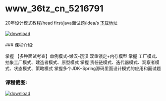 # www_36tz_cn_5216791
20年设计模式教程/head first/java面试题/idea/s
[下载地址](http://www.36tz.cn/article/5216791 "下载地址")
<br/></br>[![download](http://36tz.cn/muke_img/2020_12_2-28-300x144.png "下载地址")](http://www.36tz.cn/article/5216791 "下载地址")
<br/></br>### 课程介绍:<br/></br>掌握 【多种面试考查】单例模式-懒汉-饿汉 双重锁定+内存模型
掌握 工厂模式、抽象工厂模式、建造者模式、原型模式
掌握 责任链模式、迭代器模式、观察者模式、状态模式、策略模式
掌握多个JDK+Spring源码里面设计模式的应用和面试题

### 课程截图:
[![download](http://36tz.cn/muke_img/2020_12_1-29.png "下载地址")](http://www.36tz.cn/article/5216791 "下载地址")
